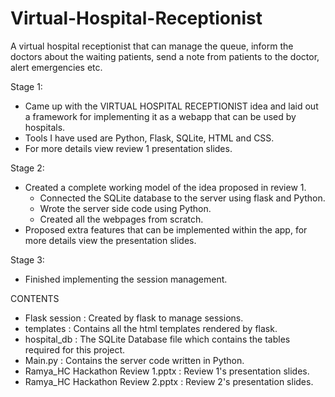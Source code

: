 # Virtual-Hospital-Receptionist
A virtual hospital receptionist that can manage the queue, inform the doctors about the waiting patients, send a note from patients to the doctor, alert emergencies etc.

Stage 1:
  - Came up with the VIRTUAL HOSPITAL RECEPTIONIST idea and laid out a framework for implementing it as a webapp that can be used by hospitals.
  - Tools I have used are Python, Flask, SQLite, HTML and CSS.
  - For more details view review 1 presentation slides.

Stage 2:
  - Created a complete working model of the idea proposed in review 1.
    * Connected the SQLite database to the server using flask and Python.
    * Wrote the server side code using Python.
    * Created all the webpages from scratch.
  - Proposed extra features that can be implemented within the app, for more details view the presentation slides.

Stage 3:
  - Finished implementing the session management.

CONTENTS
  - Flask session : Created by flask to manage sessions.
  - templates : Contains all the html templates rendered by flask.
  - hospital_db : The SQLite Database file which contains the tables required for this project.
  - Main.py : Contains the server code written in Python.
  - Ramya_HC Hackathon Review 1.pptx : Review 1's presentation slides.
  - Ramya_HC Hackathon Review 2.pptx : Review 2's presentation slides.
